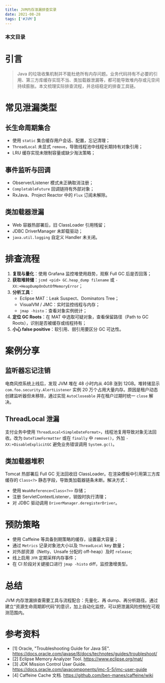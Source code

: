 ```yaml
---
title: JVM内存泄漏排查实录
date: 2021-08-28
tags: ['#JVM']
---
```


### 本文目录
<!-- toc -->

# 引言
> Java 的垃圾收集机制并不能杜绝所有内存问题。业务代码持有不必要的引用、第三方库缓存实现不当、类加载器泄漏等，都可能导致堆内存或元空间持续膨胀。本文梳理实际排查流程，并总结稳定的排查工具链。

# 常见泄漏类型
## 长生命周期集合
- 使用 `static` 集合缓存用户会话、配置，忘记清理；
- `ThreadLocal` 未显式 `remove`，导致线程池中线程长期持有对象引用；
- LRU 缓存实现未限制容量或缺少淘汰策略；

## 事件监听与回调
- Observer/Listener 模式未正确取消注册；
- `CompletableFuture` 回调链持有外部对象；
- RxJava、Project Reactor 中的 `Flux` 订阅未解除。

## 类加载器泄漏
- Web 容器热部署后，旧 ClassLoader 引用残留；
- JDBC DriverManager 未卸载驱动；
- `java.util.logging` 自定义 Handler 未关闭。

# 排查流程
1. **复现与量化**：使用 Grafana 监控堆使用趋势，观察 Full GC 后是否回落；
2. **获取堆转储**：`jcmd <pid> GC.heap_dump filename` 或 `-XX:+HeapDumpOnOutOfMemoryError`；
3. **分析工具**：
   - Eclipse MAT：Leak Suspect、Dominators Tree；
   - VisualVM / JMC：实时监控线程与内存；
   - `jmap -histo`：查看对象实例统计；
4. **定位 GC Roots**：在 MAT 中选取可疑对象，查看保留路径（Path to GC Roots），识别是否被缓存或线程持有；
5. **小心 false positive**：软引用、弱引用要区分 GC 可达性。

# 案例分享
## 监听器忘记注销
电商风控系统上线后，发现 JVM 堆在 48 小时内从 4GB 涨到 12GB。堆转储显示 `com.foo.security.AlertListener` 实例 20 万个占用大量内存。原因是租户动态创建监听器但未移除，通过实现 `AutoCloseable` 并在租户过期时统一 `close` 解决。

## ThreadLocal 泄漏
支付业务中使用 `ThreadLocal<SimpleDateFormat>`，线程池复用导致对象无法回收。改为 `DateTimeFormatter` 或在 `finally` 中 `remove()`，外加 `-XX:+DisableExplicitGC` 避免业务错误调用 `System.gc()`。

## 类加载器堆积
Tomcat 热部署后 Full GC 无法回收旧 ClassLoader。在渲染模板中引用第三方库缓存的 `Class<?>` 静态字段，导致类加载器链条未断。解决方式：
- 使用 `WeakReference<Class<?>>` 存储；
- 注册 ServletContextListener，销毁时执行清理；
- 对 JDBC 驱动调用 `DriverManager.deregisterDriver`。

# 预防策略
- 使用 Caffeine 等具备到期策略的缓存，设置最大容量；
- 通过 `Metrics` 记录对象池大小以及 `ThreadLocal` key 数量；
- 对外部资源（Netty、Unsafe 分配的 off-heap）及时 `release`; 
- 线上启用 `JFR` 定期采样内存事件；
- 在 CI 阶段对关键接口进行 `jmap -histo` diff，监控激增类型。

# 总结
JVM 内存泄漏排查需要工具与流程配合：先量化、再 dump、再分析路径。通过建立“资源生命周期即代码”的意识，加上自动化监控，可以把泄漏风险控制在可观测范围内。

# 参考资料
- [1] Oracle, "Troubleshooting Guide for Java SE". https://docs.oracle.com/javase/8/docs/technotes/guides/troubleshoot/
- [2] Eclipse Memory Analyzer Tool. https://www.eclipse.org/mat/
- [3] JDK Mission Control User Guide. https://docs.oracle.com/javacomponents/jmc-5-5/jmc-user-guide
- [4] Caffeine Cache 文档. https://github.com/ben-manes/caffeine/wiki
